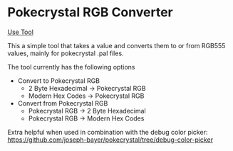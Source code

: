 # Pokecrystal RGB Converter

[Use Tool](https://joseph-bayer.github.io/2byte-hex-to-gbc-rgb.github.io/)

This a simple tool that takes a value and converts them to or from RGB555 values, mainly for pokecrystal .pal files.

The tool currently has the following options

- Convert to Pokecrystal RGB
  - 2 Byte Hexadecimal -> Pokecrystal RGB
  - Modern Hex Codes -> Pokecrystal RGB
- Convert from Pokecrystal RGB
  - Pokecrystal RGB -> 2 Byte Hexadecimal
  - Pokecrystal RGB -> Modern Hex Codes

Extra helpful when used in combination with the debug color picker: https://github.com/joseph-bayer/pokecrystal/tree/debug-color-picker
